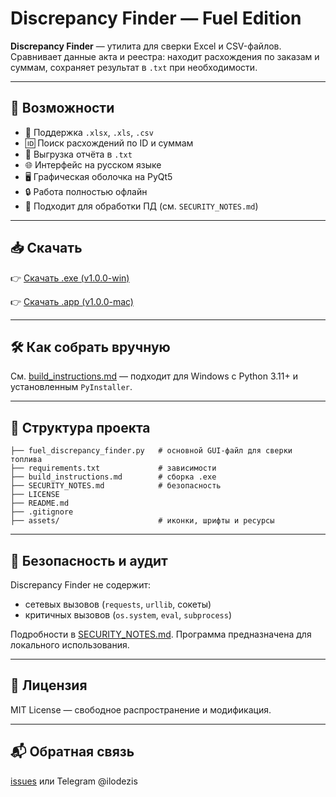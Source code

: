 # Discrepancy Finder — Fuel Edition

**Discrepancy Finder** — утилита для сверки Excel и CSV-файлов.
Сравнивает данные акта и реестра: находит расхождения по заказам и суммам, сохраняет результат в `.txt` при необходимости.

---

## 🔧 Возможности

- 📂 Поддержка `.xlsx`, `.xls`, `.csv`
- 🆔 Поиск расхождений по ID и суммам
- 💾 Выгрузка отчёта в `.txt`
- 🌐 Интерфейс на русском языке
- 🖥️ Графическая оболочка на PyQt5
- 🔒 Работа полностью офлайн
- 🪪 Подходит для обработки ПД (см. `SECURITY_NOTES.md`)

---

## 📥 Скачать

👉 [Скачать .exe (v1.0.0-win)](https://github.com/ilodezis/discrepancy-finder-tanker/releases/tag/v1.0.0-win)

👉 [Скачать .app (v1.0.0-mac)](https://github.com/ilodezis/discrepancy-finder-tanker/releases/tag/v1.0.0-mac)

---

## 🛠️ Как собрать вручную

См. [build_instructions.md](build_instructions.md) — подходит для Windows с Python 3.11+ и установленным `PyInstaller`.

---

## 🧾 Структура проекта

```plaintext
├── fuel_discrepancy_finder.py   # основной GUI-файл для сверки топлива
├── requirements.txt             # зависимости
├── build_instructions.md        # сборка .exe
├── SECURITY_NOTES.md            # безопасность
├── LICENSE
├── README.md
├── .gitignore
├── assets/                      # иконки, шрифты и ресурсы
```

---

## 🔐 Безопасность и аудит

Discrepancy Finder не содержит:

* сетевых вызовов (`requests`, `urllib`, сокеты)
* критичных вызовов (`os.system`, `eval`, `subprocess`)

Подробности в [SECURITY_NOTES.md](SECURITY_NOTES.md).
Программа предназначена для локального использования.

---

## 📄 Лицензия

MIT License — свободное распространение и модификация.

---

## 📬 Обратная связь

[issues](https://github.com/ilodezis/discrepancy-finder/issues) или Telegram @ilodezis
